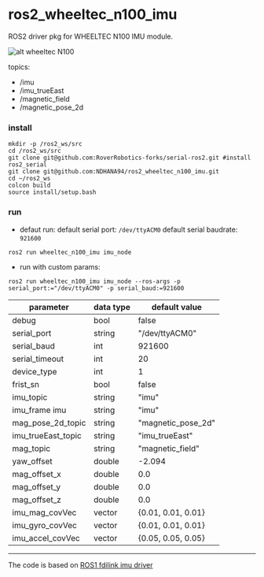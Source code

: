 # ros2_wheeltec_n100_imu

ROS2 driver pkg for WHEELTEC N100 IMU module.

![alt wheeltec N100](https://i.ebayimg.com/images/g/2EsAAOSw7WVhk2Vr/s-l1600.jpg)

topics:
- /imu
- /imu_trueEast
- /magnetic_field
- /magnetic_pose_2d

### install
```
mkdir -p /ros2_ws/src
cd /ros2_ws/src
git clone git@github.com:RoverRobotics-forks/serial-ros2.git #install ros2_serial
git clone git@github.com:NDHANA94/ros2_wheeltec_n100_imu.git
cd ~/ros2_ws
colcon build
source install/setup.bash

```
### run

* defaut run:
default serial port: `/dev/ttyACM0`
default serial baudrate: `921600`
```
ros2 run wheeltec_n100_imu imu_node 
```

* run with custom params:
```
ros2 run wheeltec_n100_imu imu_node --ros-args -p serial_port:="/dev/ttyACM0" -p serial_baud:=921600
```

| parameter | data type | default value |
| --- | --- | --- |
| debug | bool | false |
|serial_port | string |  "/dev/ttyACM0" |
|serial_baud | int | 921600 |
|serial_timeout | int | 20 |
| device_type |int | 1 |
| frist_sn | bool | false |
| imu_topic | string | "imu" |
| imu_frame imu | string | "imu" |
| mag_pose_2d_topic | string |"magnetic_pose_2d" |
| imu_trueEast_topic | string | "imu_trueEast"|
| mag_topic | string | "magnetic_field" |
| yaw_offset | double | -2.094 |
| mag_offset_x | double | 0.0 |
| mag_offset_y | double | 0.0 |
| mag_offset_z | double | 0.0 |
| imu_mag_covVec | vector<double> | {0.01, 0.01, 0.01}|
| imu_gyro_covVec | vector<double> |  {0.01, 0.01, 0.01} |
| imu_accel_covVec | vector<double> |  {0.05, 0.05, 0.05} |

-----------------------------------------------------------------------------------

The code is based on [ROS1 fdilink imu driver](https://github.com/sbgisen/fdilink_ahrs)

